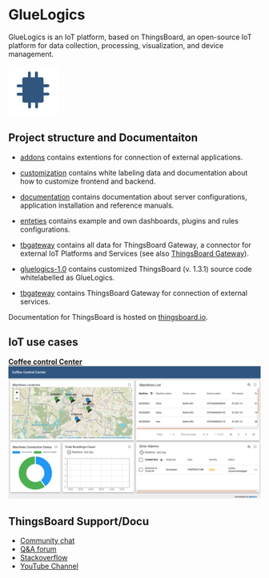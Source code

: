 # GlueLogics 

GlueLogics is an IoT platform, based on ThingsBoard, an open-source IoT platform for data collection, processing, visualization, and device management.

<img src="./gluelogics-1.0/img/logo.png?raw=true" width="100" height="100">

## Project structure and Documentaiton

 - [addons](/addons) contains extentions for connection of external applications.
 
 - [customization](/customization) contains white labeling data and documentation about how to customize frontend and backend.
 
 - [documentation](/documentation) contains documentation about server configurations, application installation and reference manuals.
 
 - [enteties](/enteties) contains example and own dashboards, plugins and rules configurations.
 
 - [tbgateway](/tbgateway) contains all data for ThingsBoard Gateway, a connector for external IoT Platforms and Services (see also [ThingsBoard Gateway](https://thingsboard.io/docs/iot-gateway/)).
 
 - [gluelogics-1.0](/gluelogics-1.0]) contains customized ThingsBoard (v. 1.3.1) source code whitelabelled as GlueLogics.

 - [tbgateway](/tbgateway]) contains ThingsBoard Gateway for connection of external services.
 
 

Documentation for ThingsBoard is hosted on [thingsboard.io](https://thingsboard.io/docs). 

## IoT use cases

[**Coffee control Center**](http://gluelogics.iotwebtools.com/dashboards/555d2e50-11ab-11e8-85b1-2f26a206e194?publicId=c624bf50-19a7-11e8-8013-2f26a206e194)
[![Smart coffee makers](./gluelogics-1.0/img/BV_GL.png "Smart coffee makers")](http://gluelogics.iotwebtools.com/dashboards/555d2e50-11ab-11e8-85b1-2f26a206e194?publicId=c624bf50-19a7-11e8-8013-2f26a206e194)

## ThingsBoard Support/Docu

 - [Community chat](https://gitter.im/thingsboard/chat)
 - [Q&A forum](https://groups.google.com/forum/#!forum/thingsboard)
 - [Stackoverflow](http://stackoverflow.com/questions/tagged/thingsboard)
 - [YouTube Channel](https://www.youtube.com/channel/UCDb9fsV-YR4JmnipAMGsVAQ/videos)


